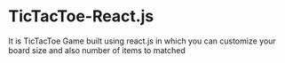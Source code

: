 # TicTacToe-React.js
It is TicTacToe Game built using react.js in which you can customize your board size and also number of items to matched
